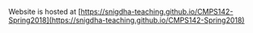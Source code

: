 Website is hosted at [https://snigdha-teaching.github.io/CMPS142-Spring2018](https://snigdha-teaching.github.io/CMPS142-Spring2018)
